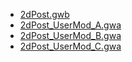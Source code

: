 
- [2dPost.gwb](2dPost.gwb)
- [2dPost_UserMod_A.gwa](2dPost_UserMod_A.gwa)
- [2dPost_UserMod_B.gwa](2dPost_UserMod_B.gwa)
- [2dPost_UserMod_C.gwa](2dPost_UserMod_C.gwa)

